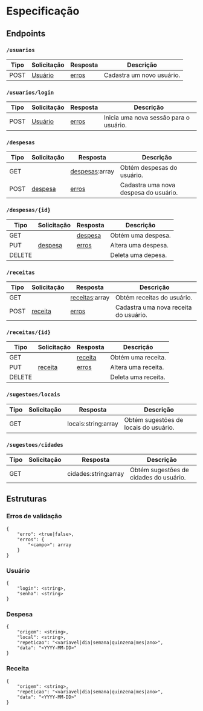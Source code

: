 # Especificação

## Endpoints

### `/usuarios`

| Tipo  | Solicitação | Resposta | Descrição |
| ----- | ----------- | -------- | --------- |
| POST  | [Usuário](#r-usuario) | [erros](#r-erros) | Cadastra um novo usuário. |

### `/usuarios/login`

| Tipo  | Solicitação | Resposta | Descrição |
| ----- | ----------- | -------- | --------- |
| POST  | [Usuário](#r-usuario) | [erros](#r-erros) | Inicia uma nova sessão para o usuário. |

### `/despesas`

| Tipo  | Solicitação | Resposta | Descrição |
| ----- | ----------- | -------- | --------- |
| GET   |             | [despesas](#r-despesa):array | Obtém despesas do usuário. |
| POST  | [despesa](#r-despesa) | [erros](#r-erros) | Cadastra uma nova despesa do usuário. |

### `/despesas/{id}`

| Tipo   | Solicitação | Resposta | Descrição |
| ------ | ----------- | -------- | --------- |
| GET    |             | [despesa](#r-despesa) | Obtém uma despesa. |
| PUT    | [despesa](#r-despesa) | [erros](#r-erros) | Altera uma despesa. |
| DELETE |             |          | Deleta uma depesa. |

### `/receitas`

| Tipo  | Solicitação | Resposta | Descrição |
| ----- | ----------- | -------- | --------- |
| GET   |             | [receitas](#r-receita):array | Obtém receitas do usuário. |
| POST  | [receita](#r-receita) | [erros](#r-erros) | Cadastra uma nova receita do usuário. |

### `/receitas/{id}`

| Tipo   | Solicitação | Resposta | Descrição |
| ------ | ----------- | -------- | --------- |
| GET    |             | [receita](#r-receita) | Obtém uma receita. |
| PUT    | [receita](#r-receita) | [erros](#r-erros) | Altera uma receita. |
| DELETE |             |          | Deleta uma receita. |

### `/sugestoes/locais`

| Tipo  | Solicitação | Resposta | Descrição |
| ----- | ----------- | -------- | --------- |
| GET   |             | locais:string:array | Obtém sugestões de locais do usuário. |

### `/sugestoes/cidades`

| Tipo  | Solicitação | Resposta | Descrição |
| ----- | ----------- | -------- | --------- |
| GET   |             | cidades:string:array | Obtém sugestões de cidades do usuário. |

## Estruturas

<a name="r-erros"/>

### Erros de validação

    {
        "erro": <true|false>,
        "erros": {
            "<campo>": array
        }
    }

<a name="r-usuario"/>

### Usuário

    {
        "login": <string>,
        "senha": <string>
    }

<a name="r-despesa"/>

### Despesa

    {
        "origem": <string>,
        "local": <string>,
        "repeticao": "<variavel|dia|semana|quinzena|mes|ano>",
        "data": "<YYYY-MM-DD>"
    }

<a name="r-receita">

### Receita

    {
        "origem": <string>,
        "repeticao": "<variavel|dia|semana|quinzena|mes|ano>",
        "data": "<YYYY-MM-DD>"
    }

